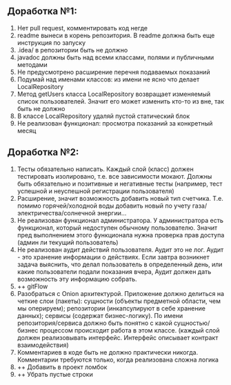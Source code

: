 ## Доработка №1:

1. Нет pull request, комментировать код негде
2. readme вынеси в корень репозитория. В readme должна быть еще инструкция по запуску
3. .idea/ в репозитории быть не должно
4. javadoc должны быть над всеми классами, полями и публичными методами
5. Не предусмотрено расширение перечня подаваемых показаний
6. Подумай над именами классов: из имени не ясно что делает LocalRepository
7. Метод getUsers класса LocalRepository возвращает изменяемый список пользователей. Значит его может изменить кто-то из
   вне, так быть не должно
8. В классе LocalRepository удаляй пустой статический блок
9. Не реализован функционал: просмотра показаний за конкретный месяц

## Доработка №2:

1. Тесты обязательно написать. Каждый слой (класс) должен тестировать изолировано, т.е. все зависимости мокают.
   Должны быть обязательно и позитивные и негативные тесты (например, тест успешной и неуспешной регистрации
   пользователя)
2. Расширение, значит возможность добавить новый тип счетчика. Т.е. помимо горячей/холодной воды добавить новый по учету
   газа/электричества/солнечной энергии...
2. Не реализован функционал администратора. У администратора есть функционал, который недоступен обычному пользователю. Значит пред выполнением
   этого функционала нужна проверка прав доступа (админ ли текущий пользователь)
3. Не реализован аудит действий пользователя. Аудит это не лог. Аудит - это хранение информации о действиях. Если завтра
   возникнет задача выяснить, что делал пользователь в
   определенный день, или какие пользователи подали показания вчера, Аудит должен дать возможность эту информацию
   собрать.
4. ++ gitFlow 
5. Разобраться с Onion архитектурой. Приложение должно делиться на четкие слои (пакеты): сущности (объекты предметной
   области, чем мы оперируем); репозитории (инкапсулируют в себе хранение данных); сервисы (содержат бизнес-логику). По
   имени репозитория/сервиса должно быть понятно с какой сущностью/бизнес процессом происходит работа в этом классе. (каждый слой должен реализовывать интерфейс. Интерфейс описывает контракт взаимодействия)
6. Комментариев в коде быть не должно практически никогда. Комментарии требуются только, когда реализована сложна логика 
7. ++ Добавить в проект ломбок 
8. ++ Убрать пустые строки